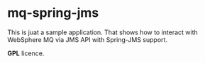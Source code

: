 mq-spring-jms
=============

This is juat a sample application. That shows how to interact with WebSphere MQ via JMS API with Spring-JMS support.

**GPL** licence.
